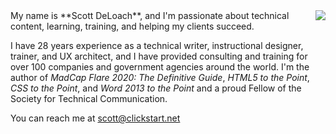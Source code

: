 <img src="https://www.clickstart.net/Resources/Images/about_scott.png" align="right">
My name is **Scott DeLoach**, and I'm  passionate about technical content, learning, training, and helping my clients succeed.   
 
I have 28 years experience as a technical writer, instructional designer, trainer, and UX architect, and I have provided consulting and training for over 100 companies and government agencies around the world. I'm the author of *MadCap Flare 2020: The Definitive Guide*, *HTML5 to the Point*, *CSS to the Point*, and *Word 2013 to the Point* and a proud Fellow of the Society for Technical Communication.   
    
You can reach me at scott@clickstart.net

<!--

- 🔭 I’m currently working on ...
- 🌱 I’m currently learning ...
- 👯 I’m looking to collaborate on ...
- 🤔 I’m looking for help with ...
- 💬 Ask me about ...
- 📫 How to reach me: ...
- 😄 Pronouns: ...
- ⚡ Fun fact: ...
-->
